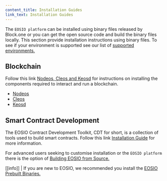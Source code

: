 ```yaml
---
content_title: Installation Guides
link_text: Installation Guides
---
```


The `EOSIO platform` can be installed using binary files released by Block.one or you can get the open source code and build the binary files locally. This section provide installation instructions using binary files. To see if your environment is supported see our list of [supported environments.](05_versions-and-operating-systems.md)    

## Blockchain
Follow this link [Nodeos, Cleos and Keosd](https://developers.eos.io/manuals/eos/latest/install/install-prebuilt-binaries) for instructions on installing the components required to interact and run a blockchain.

* [Nodeos](/10_installing-nodeos.md)
* [Cleos](/10_installing-cleos.md)
* [Keosd](/10_installing-keosd.md)

## Smart Contract Development
The EOSIO Contract Development Toolkit, CDT for short, is a collection of tools used to build smart contracts. Follow this link [Installation Guide](https://developers.eos.io/manuals/eosio.cdt/latest/installation) for more information.

For advanced users seeking to customise installation or the `EOSIO platform` there is the option of [Building EOSIO from Source.](https://developers.eos.io/manuals/eos/latest/install/build-from-source/index)

[[info]]
| If you are new to EOSIO, we recommended you install the [EOSIO Prebuilt Binaries.](https://developers.eos.io/manuals/eos/latest/install/install-prebuilt-binaries)


